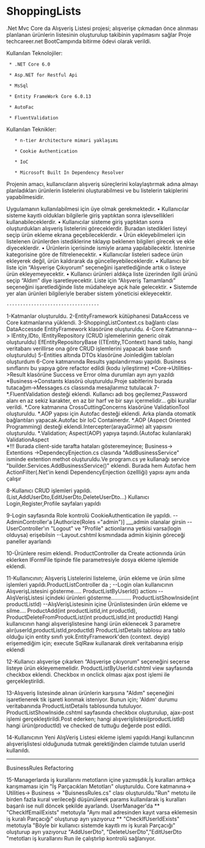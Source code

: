 # ShoppingLists
.Net Mvc Core da Alışveriş Listesi projesi; alışverişe çıkmadan önce alınması planlanan ürünlerin listesinin oluşturulup takibinin yapılmasını sağlar
Proje techcareer.net BootCampında bitirme ödevi olarak verildi.

Kullanılan Teknolojiler:

	 * .NET Core 6.0
	  
	 * Asp.NET for Restful Api
	  
	 * MsSql
	  
	 * Entity FrameWork Core 6.0.13 
	  
	 * AutoFac
	  
	 * FluentValidation

Kullanılan Teknikler:

       * n-tier Architecture mimari yaklaşımı
	
       * Cookie Authentication
	
       * IoC
	
       * Microsoft Built In Dependency Resolver
	

Projenin amacı, kullanıcıların alışveriş süreçlerini kolaylaştırmak adına almayı planladıkları ürünlerin listelerini oluşturabilmesi ve bu listelerin takiplerini yapabilmesidir.

Uygulamanın kullanılabilmesi için üye olmak gerekmektedir.
	• Kullanıcılar sisteme kayıtlı oldukları bilgilerle giriş yaptıktan sonra işlevsellikleri kullanabileceklerdir.
	• Kullanıcılar sisteme giriş yaptıktan sonra oluşturdukları alışveriş listelerini göreceklerdir. Buradan istedikleri listeyi seçip ürün ekleme ekrana geçebileceklerdir.
	• Ürün ekleyebilmeleri için listelenen ürünlerden istediklerine tıklayıp beklenen bilgileri girecek ve ekle diyeceklerdir.
	• Ürünlerin içerisinde ismiyle arama yapılabilecektir. İstenirse kategorisine göre de filtrelenecektir.
	• Kullanıcılar listeleri sadece ürün ekleyerek değil, ürün kaldırarak da güncelleyebileceklerdir.
	• Kullanıcı bir liste için “Alışverişe Çıkıyorum” seçeneğini işaretlediğinde artık o listeye ürün ekleyemeyecektir.
	• Kullanıcı ürünleri aldıkça liste üzerinden ilgili ürünü seçip “Aldım” diye işaretleyecektir. Liste için “Alışveriş Tamamlandı” seçeneğini işaretlediğinde liste müdaheleye açık hale gelecektir.
	• Sistemde yer alan ürünleri bilgileriyle beraber sistem yöneticisi ekleyecektir.

	----------------------------------

1-Katmanlar oluşturuldu.
2-EntityFramework kütüphanesi DataAccess ve Core katmanlarına yüklendi.
3-ShoppingListContext.cs bağlantı clası DataAccessde EntityFramework klasörüne oluşturuldu.
4-Core Katmanına--> IEntity,IDto,
	                IEntityRepository (CRUD işlemelerinin generic olrak oluşturuldu)
					EfEntityRepositoryBase ((TEntity,TContext) handi tablo, hangi veritabanı verillirse ona göre                      CRUD işlemlerini yapacak base sınıfı oluşturuldu)
5-Entities altında DTOs klasörüne Joinlediğim tabloları oluşturdum
6-Core katmanında Results yapılandırması yapıldı. Business sınıflarını bu yapıya göre refactor edildi (kodu iyileştirme) 
  *Core->Utilities->Result klasörüne Success ve Error olma durumları ayrı ayrı yazıldı 
  *Business->Constants klasörü oluşturuldu.Proje sabitlerini burada tutacağım->Messages.cs classında mesajlarımız tutulacak
7-    
    *.FluentValidation desteği eklendi.
	   Kullanıcı adı boş geçilemez,Password alanı en az sekiz karakter, en az bir harf ve bir sayı içermelidir... gibi kurallar verildi.
	*.Core katmanına CrossCuttingConcerns klasörüne ValidationTool oluşturuldu.
	*.AOP yapısı için Autofac desteği eklendi.
	   Arka planda otomatik bağlantıları yapacak.Autofac bir IoC Containerdır.
    *.AOP (Aspect Oriented Programming) desteği eklendi.Intercepter(arayaGirme) alt yapısını oluşturuldu.
	*.Validation; Aspect(AOP) yapıya taşındı.(Autofac kulanılarak)
      ValidationAspect  
	*!!! Burada client-side tarafta hataları gösteremeyince;
	     Business-> Extentions ->DependecyEnjection.cs clasında "AddBusinessService" isminde extention methot oluşturuldu.Ve program.cs ye kullanağı service "builder.Services.AddBusinessService()" eklendi.
    Burada hem Autofac hem ActionFilter(.Net'in kendi DependencyEnjection özellliği) yapısı aynı anda çalışır

8-Kullanıcı CRUD işlemleri yapıldı.(List,AddUserDto,EditUserDto,DeleteUserDto...)
  Kullanıcı Login,Register,Profile sayfaları yapıldı

9-Login sayfasında Role kontrolü CookieAuthentication ile yapıldı.
   --AdminController'a  [Authorize(Roles ="admin")] ___admin olanalar girsin
   --UserController'ın "Logout" ve "Profile" actionlarına yetkisi varsa(login olduysa) erişebilsin
   --Layout.cshtml kısmındada admin kişinin göreceği paneller ayarlandı

10-Ürünlere resim eklendi.
   ProductController da Create actionında ürün eklerken IFormFile tipinde file parametresiyle dosya ekleme işlemide eklendi. 

11-Kullanıcının; Alışveriş Listelerini listeleme, ürün ekleme ve ürün silme işlemleri yapıldı.ProductListController da ;
   --Login olan kullanıcının AlışverişListesini gösterme..... ProductListByUserId() actionı
   --AlışVerişListesi içindeki ürünleri gösterme............. ProductListShowInside(int productListId)
   --AlışVerişListesinin içine Ürünlistesinden ürün ekleme ve silme.... ProductAdd(int productListId,int productId), ProductDeleteFromProductList(int productListId,int productId)
       Hangi kullanıcının hangi alışverişlistesine hangi ürün eklenecek 3 parametre alır(userId,productListId,productId)
       ProductListDetails tablosu ara tablo olduğu için entity sınıfı yok.EntityFramework'den (context. deyip) erişemediğim için; execute SqlRaw kullanarak direk veritabanına erişip eklendi

12-Kullanıcı alışverişe çıkarken “Alışverişe çıkıyorum” seçeneğini seçerse listeye ürün ekleyememelidir.
   ProductListByUserId.cshtml view sayfasında checkbox eklendi. Checkbox ın onclick olması ajax post işlemi ile gerçekleştirildi.

13-Alışveriş listesinde alınan ürünlerin karşısına "Aldım" seçeneğini işaretlenerek tik işareti konmak isteniyor.
   Bunun için; 'Aldım' durumu veritabanında ProductListDetails tablosunda tutuluyor.
   ProductListShowInside.cshtml sayfasında checkbox oluşturulup, ajax-post işlemi gerçekleştirildi.Post ederken; hangi alışverişlistesi(productListId) hangi ürün(productId) ve checked de tuttuğu değerde post edildi. 
   
14-Kullanıcının Yeni AlışVeriş Listesi ekleme işlemi yapıldı.Hangi kullancının alışverişlistesi olduğunuda tutmak gerektiğinden claimde tutulan userId kullanıldı.

---------
BusinessRules Refactoring

15-Managerlarda iş kurallarını metotların içine yazmışdık.İş kuralları arttıkça karışmaması için "İş  Parçacıkları Metotları" oluşturuldu.
   Core katmanına-> Utilities-> Business -> "BuisnessRules.cs" clası oluşturuldu."Run" metotu ile birden fazla kural verileceği düşünülerek params kullanılarak iş kuralları başarılı ise null döncek şekilde ayarlandı.
  UserManager'da
    ** "CheckIfEmailExists" metotuyla "Aynı mail adresinden kayıt varsa eklemesin iş kuralı Parçacığı" oluşturup ayrı yazıyoruz
	** "CheckIfUserIdExists" metotuyla "Böyle bir kullanıcı sistemde kayıtlı mı iş kuralı Parçacığı" oluşturup ayrı yazıyoruz
    "AddUserDto", "DeleteUserDto","EditUserDto "metotları iş kurallarını Run ile çalıştırlıp kontrolü sağlanıyor.
 

